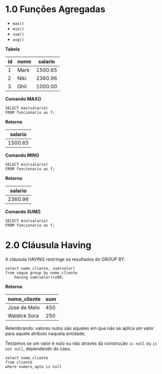 # 1.0 Funções Agregadas

- ```max()```
- ```min()```
- ```sum()```
- ```avg()```

**Tabela**

| id | nome | salario |
| -- | ---- | ------- |
| 1  | Mark | 1500.65 |
| 2  | Niki | 2360.96 |
| 3  | Ghil | 1000.00 |

**Comando MAX()**

    SELECT max(salario)
    FROM funcionario as f;

**Retorno**

| salario |
| ------- |
| 1500.65 |

**Comando MIN()**

    SELECT min(salario)
    FROM funcionario as f;

**Retorno**

| salario |
| ------- |
| 2360.96 |

**Comando SUM()**

    SELECT min(salario)
    FROM funcionario as f;

# 2.0 Cláusula Having

A cláusula HAVING restringe os resultados do GROUP BY.

    select nome_cliente, sum(valor)
    from saque group by nome_cliente
        having sum(valor)>200;

**Retorno**

| nome_cliente | sum |
| ------------ | --- |
| José de Melo | 450 |
| Waldick Sora | 250 |

Relembrando: valores nulos são aqueles em que não 	se  aplica  um  valor  para  aquele  atributo  naquela 	entidade;

Testamos  se  um  valor  é  nulo  ou  não  através  da 	construção ```is null``` ou ```is not null```, dependendo do 	caso.

    select nome_cliente
    from cliente
    where numero_apto is null
